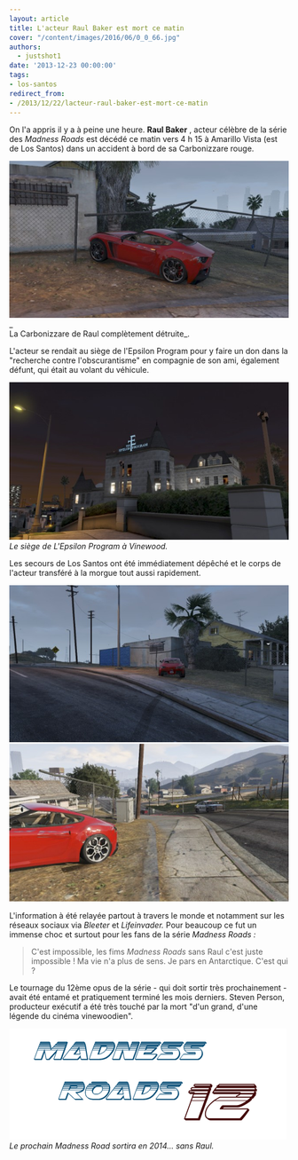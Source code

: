 ```yaml
---
layout: article
title: L'acteur Raul Baker est mort ce matin
cover: "/content/images/2016/06/0_0_66.jpg"
authors:
  - justshot1
date: '2013-12-23 00:00:00'
tags:
- los-santos
redirect_from:
- /2013/12/22/lacteur-raul-baker-est-mort-ce-matin
---
```


On l'a appris il y a à peine une heure. **Raul Baker** , acteur célèbre de la série des _Madness Roads_ est décédé ce matin vers 4 h 15 à Amarillo Vista (est de Los Santos) dans un accident à bord de sa Carbonizzare rouge.

![](/content/images/2016/06/0_0%20%282%29_4.jpg)\_  
La Carbonizzare de Raul complètement détruite\_.

L'acteur se rendait au siège de l'Epsilon Program pour y faire un don dans la "recherche contre l'obscurantisme" en compagnie de son ami, également défunt, qui était au volant du véhicule.

![Le siège de L'Epsilon Program à Vinewood.](/content/images/2016/06/0_0%20%284%29_4.jpg)
_Le siège de L'Epsilon Program à Vinewood._

Les secours de Los Santos ont été immédiatement dépêché et le corps de l'acteur transféré à la morgue tout aussi rapidement.

![](/content/images/2016/06/0_0%20%283%29_5.jpg)
![](/content/images/2016/06/0_0%20%281%29_7.jpg)

L'information à été relayée partout à travers le monde et notamment sur les réseaux sociaux via _Bleeter_ et _Lifeinvader._ Pour beaucoup ce fut un immense choc et surtout pour les fans de la série _Madness Roads :_

> C'est impossible, les fims _Madness Roads_ sans Raul c'est juste impossible ! Ma vie n'a plus de sens. Je pars en Antarctique. C'est qui ?

Le tournage du 12ème opus de la série - qui doit sortir très prochainement - avait été entamé et pratiquement terminé les mois derniers. Steven Person, producteur exécutif a été très touché par la mort "d'un grand, d'une légende du cinéma vinewoodien".

![Le prochain Madness Road sortira en 2014... sans Raul.](/content/images/2016/06/Sans%20titre-1.png)
_Le prochain Madness Road sortira en 2014... sans Raul._
